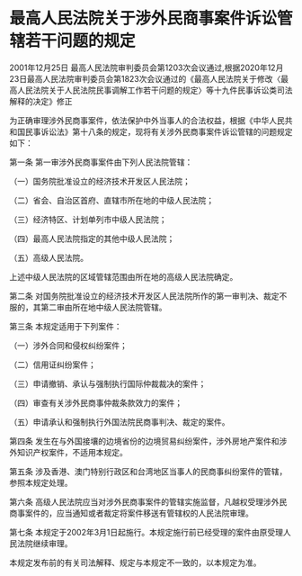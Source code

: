 # 最高人民法院关于涉外民商事案件诉讼管辖若干问题的规定

2001年12月25日 最高人民法院审判委员会第1203次会议通过,根据2020年12月23日最高人民法院审判委员会第1823次会议通过的《最高人民法院关于修改〈最高人民法院关于人民法院民事调解工作若干问题的规定〉等十九件民事诉讼类司法解释的决定》修正

<!-- INFO END -->

为正确审理涉外民商事案件，依法保护中外当事人的合法权益，根据《中华人民共和国民事诉讼法》第十八条的规定，现将有关涉外民商事案件诉讼管辖的问题规定如下：

第一条 第一审涉外民商事案件由下列人民法院管辖：

（一）国务院批准设立的经济技术开发区人民法院；

（二）省会、自治区首府、直辖市所在地的中级人民法院；

（三）经济特区、计划单列市中级人民法院；

（四）最高人民法院指定的其他中级人民法院；

（五）高级人民法院。

上述中级人民法院的区域管辖范围由所在地的高级人民法院确定。

第二条 对国务院批准设立的经济技术开发区人民法院所作的第一审判决、裁定不服的，其第二审由所在地中级人民法院管辖。

第三条 本规定适用于下列案件：

（一）涉外合同和侵权纠纷案件；

（二）信用证纠纷案件；

（三）申请撤销、承认与强制执行国际仲裁裁决的案件；

（四）审查有关涉外民商事仲裁条款效力的案件；

（五）申请承认和强制执行外国法院民商事判决、裁定的案件。

第四条 发生在与外国接壤的边境省份的边境贸易纠纷案件，涉外房地产案件和涉外知识产权案件，不适用本规定。

第五条 涉及香港、澳门特别行政区和台湾地区当事人的民商事纠纷案件的管辖，参照本规定处理。

第六条 高级人民法院应当对涉外民商事案件的管辖实施监督，凡越权受理涉外民商事案件的，应当通知或者裁定将案件移送有管辖权的人民法院审理。

第七条 本规定于2002年3月1日起施行。本规定施行前已经受理的案件由原受理人民法院继续审理。

本规定发布前的有关司法解释、规定与本规定不一致的，以本规定为准。